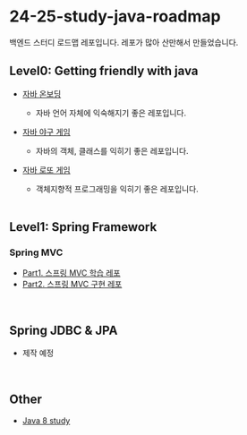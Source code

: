 # 24-25-study-java-roadmap
백엔드 스터디 로드맵 레포입니다. 레포가 많아 산만해서 만들었습니다.
<br>
## Level0: Getting friendly with java
- [자바 온보딩](https://github.com/gdsc-konkuk/24-25-study-java-onboarding)
  - 자바 언어 자체에 익숙해지기 좋은 레포입니다.
- [자바 야구 게임](https://github.com/gdsc-konkuk/24-25-study-java-baseball-6)
  - 자바의 객체, 클래스를 익히기 좋은 레포입니다.
- [자바 로또 게임](https://github.com/gdsc-konkuk/24-25-study-java-lotto)
  - 객체지향적 프로그래밍을 익히기 좋은 레포입니다.
  
  <br/>

## Level1: Spring Framework
### Spring MVC
- [Part1. 스프링 MVC 학습 레포](https://github.com/gdsc-konkuk/24-25-study-spring-learning-with-test)
- [Part2. 스프링 MVC 구현 레포](https://github.com/gdsc-konkuk/24-25-study-java-mvc)

<br/>

## Spring JDBC & JPA
- 제작 예정

<br/>

## Other
- [Java 8 study]()